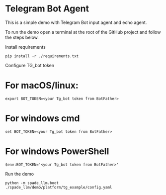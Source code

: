 # Telegram Bot Agent

This is a simple demo with Telegram Bot input agent and echo agent.

To run the demo open a terminal at the root of the GitHub project and follow the steps below.

Install requirements
```
pip install -r ./requirements.txt
```
Configure TG_bot token
# For macOS/linux:
```
export BOT_TOKEN=<your Tg_bot token from BotFather>
```
# For windows cmd
```
set BOT_TOKEN=<your Tg_bot token from BotFather>
```

# For windows PowerShell
```
$env:BOT_TOKEN='<your Tg_bot token from BotFather>'
```

Run the demo

```
python -m spade_llm.boot ./spade_llm/demo/platform/tg_example/config.yaml
```


